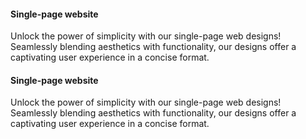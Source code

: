 #### Single-page website
Unlock the power of simplicity with our single-page web designs! Seamlessly blending aesthetics with functionality, our designs offer a captivating user experience in a concise format.
#### Single-page website
Unlock the power of simplicity with our single-page web designs! Seamlessly blending aesthetics with functionality, our designs offer a captivating user experience in a concise format.
